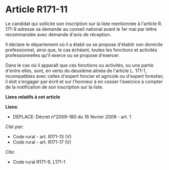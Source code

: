 # Article R171-11

Le candidat qui sollicite son inscription sur la liste mentionnée à l'article R. 171-9 adresse sa demande au conseil national
avant le 1er mai par lettre recommandée avec demande d'avis de réception.

Il déclare le département où il a établi ou se propose d'établir son domicile professionnel, ainsi que, le cas échéant,
toutes les fonctions et activités professionnelles qu'il exerce ou se propose d'exercer.

Dans le cas où il apparaît que ces fonctions ou activités, ou une partie d'entre elles, sont, en vertu du deuxième alinéa de
l'article L. 171-1, incompatibles avec celles d'expert foncier et agricole ou d'expert forestier, il doit s'engager par écrit
et sur l'honneur à en cesser l'exercice à compter de la notification de son inscription sur la liste.

**Liens relatifs à cet article**

**Liens**:

  - DEPLACE: Décret n°2009-180 du 16 février 2009 - art. 1

_Cité par_:

  - Code rural - art. R171-13 (V)
  - Code rural - art. R171-17 (V)

_Cite_:

  - Code rural R171-9, L171-1
